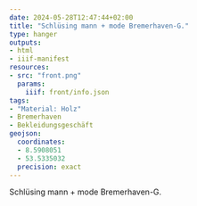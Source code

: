 ```yaml
---
date: 2024-05-28T12:47:44+02:00
title: "Schlüsing mann + mode Bremerhaven-G."
type: hanger
outputs:
- html
- iiif-manifest
resources:
- src: "front.png"
  params:
    iiif: front/info.json
tags:
- "Material: Holz"
- Bremerhaven
- Bekleidungsgeschäft
geojson:
  coordinates:
  - 8.5908051
  - 53.5335032
  precision: exact
---
```

Schlüsing
mann + mode
Bremerhaven-G.
